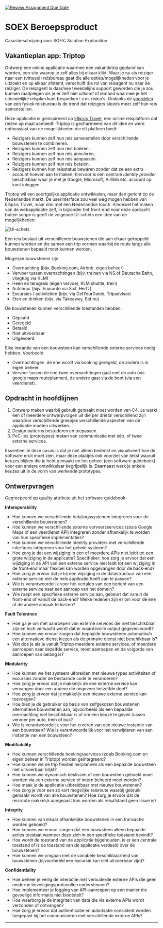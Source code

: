 [![Review Assignment Due Date](https://classroom.github.com/assets/deadline-readme-button-22041afd0340ce965d47ae6ef1cefeee28c7c493a6346c4f15d667ab976d596c.svg)](https://classroom.github.com/a/P0BuU9Bt)
# SOEX Beroepsproduct

Casusbeschrijving voor SOEX: Solution Exploration

## Vakantieplan app: Triptop

Ontwerp een online applicatie waarmee een vakantietrip gepland kan worden, een site waarop je zelf alles bij elkaar klikt. Waar je nu als reiziger naar een (virtueel) reisbureau gaat die alle opties/mogelijkheden voor je uitzoekt en op elkaar afstemt, verschuift die rol van reisagent nu naar de reiziger. De reisagent is daarmee tweedelijns support geworden die je zou kunnen raadplegen als je er zelf niet uitkomt of iemand waarmee je het uiteindelijke reisplan kunt bespreken i.v.m. risico's. Ondanks de [voordelen](https://fd.nl/samenleving/1548189/in-opkomst-het-fysieke-reisbureau?gift=wqenk) van een fysiek reisbureau is de trend dat reizigers steeds meer zelf hun reis samenstellen.

Deze applicatie is geïnspireerd op [Ellipsis Travel](https://www.ellipsistravel.com/), een online reisplatform dat reizen op maat aanbiedt. Triptop is gecharmeerd van dit idee en werd enthousiast van de mogelijkheden die dit platform biedt:

- Reizigers kunnen zelf hun reis samenstellen door verschillende bouwstenen te combineren.
- Reizigers kunnen zelf hun reis boeken.
- Reizigers kunnen zelf hun reis annuleren.
- Reizigers kunnen zelf hun reis aanpassen.
- Reizigers kunnen zelf hun reis betalen.
- Reizigers kunnen hun reisstatus bewaren zonder dat ze een extra account hoeven aan te maken, hiervoor is een centrale _identity provider_ beschikbaar waar je met je Google, Microsoft, AirBnb etc. account op kunt inloggen.

Triptop wil een soortgelijke applicatie ontwikkelen, maar dan gericht op de Nederlandse markt. De userinterface zou veel weg mogen hebben van Ellipsis Travel, maar dan met een Nederlandse touch. Alhoewel het maken van de webapplicatie zelf, in bijzonder het front-end voor deze opdracht buiten scope is geeft de volgende UI-schets een idee van de mogelijkheden:

![UI-schets](opdracht-diagrammen/example-ellipsistravel.png)

Een reis bestaat uit verschillende bouwstenen die aan elkaar gekoppeld kunnen worden en die samen een trip vormen waarbij de route langs alle bouwstenen bepaald moet kunnen worden. 

Mogelijke bouwstenen zijn 
- Overnachting (bijv. Booking.com, Airbnb, eigen beheer)
- Vervoer tussen overnachtingen (bijv. treinen via NS of Deutsche Bahn, vliegtuig via KLM)
- Heen en terugreis (eigen vervoer, KLM shuttle, trein)
- Autohuur (bijv. huurauto via Sixt, Hertz)
- Excursies / activiteiten (bijv. via GetYourGuide, Tripadvisor)
- Eten en drinken (bijv. via Takeaway, Eet.nu)

De bouwstenen kunnen verschillende toestanden hebben: 
- Gepland
- Geregeld
- Betaald
- Niet uitvoerbaar
- Uitgevoerd

Elke instantie van een bouwsteen kan verschillende externe services nodig hebben. 
Voorbeeld:

- Overnachtingen: de ene wordt via booking geregeld, de andere is in eigen beheer
- Vervoer tussen de ene twee overnachtingen gaat met de auto (via google maps routeplannen), de andere gaat via de boot (via een veerdienst).

## Opdracht in hoofdlijnen

1. Ontwerp maken waarbij gebruik gemaakt moet worden van C4. Je werkt een of meerdere ontwerpvragen uit die per drietal verschillend zijn waardoor verschillende groepjes verschillende aspecten van de applicatie moeten uitwerken.
2. Design patterns bestuderen en toepassen. 
3. PoC-jes (prototypes) maken van communicatie met één, of twee externe services.

Essentieel in deze casus is dat je niet alleen bedenkt en visualiseert hoe de software eruit moet zien, maar deze plaatjes ook voorziet van tekst waaruit keuzes blijken die je hebt gemaakt en het geheel (een software guidebook) voor een andere ontwikkelaar begrijpelijk is. Daarnaast werk je enkele keuzes uit in de vorm van werkende prototypes. 

## Ontwerpvragen

Gegroepeerd op quality attribute uit het software guidebook:

**Interoperability**
* Hoe kunnen we verschillende betalingssystemen integreren voor de verschillende bouwstenen?
* Hoe kunnen we verschillende externe vervoersservices (zoals Google Maps of een veerdienst API) integreren zonder afhankelijk te worden van hun specifieke implementaties?
* Hoe kunnen we verschillende identity providers met verschillende interfaces integreren voor het gehele systeem?
* Hoe zorg je dat een wijziging in een of meerdere APIs niet leidt tot een grote wijziging in de applicatie? Specifieker: hoe zorg je ervoor dat een wijziging in de API van een externe service niet leidt tot een wijziging in de front-end maar flexibel kan worden opgevangen door de back-end?
* Hoe zorg je ervoor dat je bij een wijziging in de datastructuur van een externe service niet de hele applicatie hoeft aan te passen?
* Wie is verantwoordelijk voor het vertalen van een bericht van een externe service naar een aanroep van het domein?
* Wie roept een specifieke externe service aan, gebeurt dat vanuit de front-end of vanuit de back-end? Welke redenen zijn er om voor de ene of de andere aanpak te kiezen?

**Fault Tolerance**
* Hoe ga je om met aanroepen van externe services die niet beschikbaar zijn en toch verwacht wordt dat er waardevolle output gegeven wordt?
* Hoe kunnen we ervoor zorgen dat bepaalde bouwstenen automatisch een alternatieve dienst kiezen als de primaire dienst niet beschikbaar is?
* Wat doe je als je vanuit Triptop meerdere externe services, of meerdere aanroepen naar dezelfde service, moet aanroepen en de volgorde van aanroepen van belang is?

**Modularity**
* Hoe kunnen we het systeem uitbreiden met nieuwe types activiteiten of excursies zonder de bestaande code te veranderen?
* Hoe zorg je ervoor dat je makkelijk de ene externe service kan vervangen door een andere die ongeveer hetzelfde doet?
* Hoe zorg je ervoor dat je makkelijk een nieuwe externe service kan toevoegen?
* Hoe bied je de gebruiker op basis van zelfgekozen bouwstenen alternatieve bouwstenen aan, bijvoorbeeld als een bepaalde overnachting niet beschikbaar is of om een keuze te geven tussen vervoer per auto, trein of bus?
* Wie is verantwoordelijk voor het creëren van een nieuwe instantie van een bouwsteen? Wie is verantwoordelijk voor het verwijderen van een instantie van een bouwsteen?

**Modifiability**
* Hoe kunnen verschillende boekingsservices (zoals Booking.com en eigen beheer in Triptop) worden geïntegreerd?
* Hoe kunnen we de trip flexibel herplannen als een bepaalde bouwsteen niet uitvoerbaar blijkt?
* Hoe kunnen we dynamisch beslissen of een bouwsteen geboekt moet worden via een externe service of intern beheerd moet worden?
* Hoe maak je de applicatie uitbreidbaar met nieuwe bouwstenen?
* Hoe zorg je voor een zo kort mogelijke reisroute waarbij gebruik gemaakt wordt van alle bouwstenen? Hoe zorg je ervoor dat de reisroute makkelijk aangepast kan worden als reisafstand geen issue is?

**Integrity**
* Hoe kunnen van elkaar afhankelijke bouwstenen in een transactie worden geboekt?
* Hoe kunnen we ervoor zorgen dat een bouwsteen alleen bepaalde acties toestaat wanneer deze zich in een specifieke toestand bevindt?
* Hoe wordt de toestand van de applicatie bijgehouden, is er een centrale toestand of is de toestand van de applicatie verdeeld over de bouwstenen?
* Hoe kunnen we omgaan met de variabele beschikbaarheid van bouwstenen (bijvoorbeeld een excursie kan niet uitvoerbaar zijn)?

**Confidentiality**
* Hoe beheer je veilig de interactie met verouderde externe APIs die geen moderne beveiligingsprotocollen ondersteunen?
* Hoe implementeer je logging van API-aanroepen op een manier die gevoelige informatie niet blootstelt?
* Hoe waarborg je de integriteit van data die via externe APIs wordt verzonden of ontvangen?
* Hoe zorg je ervoor dat authenticatie en autorisatie consistent worden toegepast bij het communiceren met verschillende externe APIs?

<hr>

